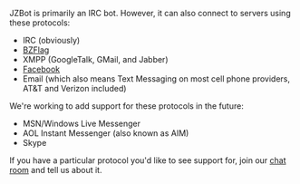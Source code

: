 JZBot is primarily an IRC bot. However, it can also connect to servers using these protocols:

  * IRC (obviously)
  * [BZFlag](http://bzflag.org)
  * XMPP (GoogleTalk, GMail, and Jabber)
  * [Facebook](http://facebook.com/marlenjackson)
  * Email (which also means Text Messaging on most cell phone providers, AT&T and Verizon included)

We're working to add support for these protocols in the future:

  * MSN/Windows Live Messenger
  * AOL Instant Messenger (also known as AIM)
  * Skype

If you have a particular protocol you'd like to see support for, join our [chat room](ChatRoom.md) and tell us about it.